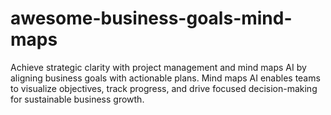 # awesome-business-goals-mind-maps
Achieve strategic clarity with project management and mind maps AI by aligning business goals with actionable plans. Mind maps AI enables teams to visualize objectives, track progress, and drive focused decision-making for sustainable business growth.
